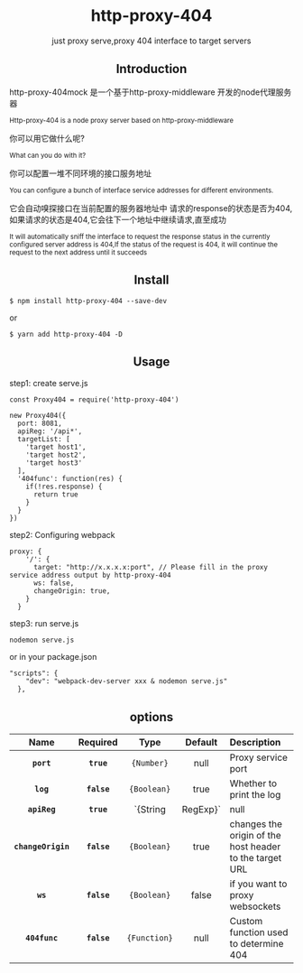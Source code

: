 <div align="center">
  <h1>http-proxy-404</h1>
  <p>just proxy serve,proxy 404 interface to target servers</p>
</div>

<h2 align="center">Introduction</h2>

http-proxy-404mock 是一个基于http-proxy-middleware 开发的node代理服务器

<small>Http-proxy-404 is a node proxy server based on http-proxy-middleware</small>

你可以用它做什么呢?

<small>What can you do with it?</small>

你可以配置一堆不同环境的接口服务地址

<small>You can configure a bunch of interface service addresses for different environments.</small>

它会自动嗅探接口在当前配置的服务器地址中 请求的response的状态是否为404,如果请求的状态是404,它会往下一个地址中继续请求,直至成功

<small>It will automatically sniff the interface to request the response status in the currently configured server address is 404,If the status of the request is 404, it will continue the request to the next address until it succeeds</small>

<h2 align="center">Install</h2>



```console
$ npm install http-proxy-404 --save-dev
```
or

```console
$ yarn add http-proxy-404 -D
```

<h2 align="center">Usage</h2>

step1: create serve.js

```console
const Proxy404 = require('http-proxy-404')

new Proxy404({
  port: 8081,
  apiReg: '/api*',
  targetList: [
    'target host1',
    'target host2',
    'target host3'
  ],
  '404func': function(res) {
    if(!res.response) {
      return true
    }
  }
})
```

step2: Configuring webpack

```console
proxy: {
    '/': {
      target: "http://x.x.x.x:port", // Please fill in the proxy service address output by http-proxy-404
      ws: false,
      changeOrigin: true,
    }
  }
```

step3: run serve.js

```
nodemon serve.js
```

or in your package.json

```
"scripts": {
    "dev": "webpack-dev-server xxx & nodemon serve.js"
  },
```

<h2 align="center">options</h2>

|Name|Required|Type|Default|Description|
|:--:|:--:|:--:|:-----:|:----------|
|**`port`**|**`true`**|`{Number}`| null | Proxy service port|
|**`log`**|**`false`**|`{Boolean}`|true|Whether to print the log|
|**`apiReg`**|**`true`**|`{String|RegExp}`|null|Interface matching rule|
|**`changeOrigin`**|**`false`**|`{Boolean}`|true| changes the origin of the host header to the target URL|
|**`ws`**|**`false`**|`{Boolean}`|false|if you want to proxy websockets|
|**`404func`**|**`false`**|`{Function}`|null|Custom function used to determine 404|


